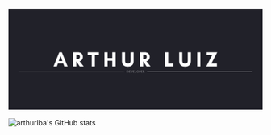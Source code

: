 
![Banner](/arthurlba1-dev-banner.png?raw=true)

![arthurlba's GitHub stats](https://github-readme-stats.vercel.app/api?username=anuraghazra&show_icons=true&theme=dracula)
<!--
**arthurlba1/arthurlba1** is a ✨ _special_ ✨ repository because its `README.md` (this file) appears on your GitHub profile.


